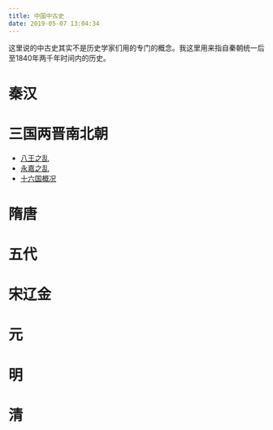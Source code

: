 ```yaml
---
title: 中国中古史
date: 2019-05-07 13:04:34
---
```

这里说的中古史其实不是历史学家们用的专门的概念。我这里用来指自秦朝统一后至1840年两千年时间内的历史。

# 秦汉

# 三国两晋南北朝

- [八王之乱](./三国两晋南北朝/八王之乱.html)
- [永嘉之乱](./三国两晋南北朝/永嘉之乱.html)
- [十六国概况](./三国两晋南北朝/十六国概况/)

# 隋唐

# 五代

# 宋辽金

# 元

# 明

# 清